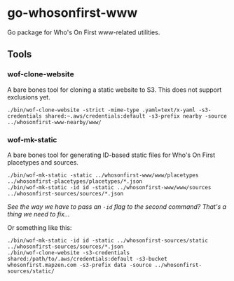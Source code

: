# go-whosonfirst-www

Go package for Who's On First www-related utilities.

## Tools

### wof-clone-website

A bare bones tool for cloning a static website to S3. This does not support exclusions yet.

```
./bin/wof-clone-website -strict -mime-type .yaml=text/x-yaml -s3-credentials shared:~.aws/credentials:default -s3-prefix nearby -source ../whosonfirst-www-nearby/www/
```

### wof-mk-static

A bare bones tool for generating ID-based static files for Who's On First placetypes and sources.

```
./bin/wof-mk-static -static ../whosonfirst-www/www/placetypes ../whosonfirst-placetypes/placetypes/*.json
./bin/wof-mk-static -id id -static ../whosonfirst-www/www/sources ../whosonfirst-sources/sources/*.json
```

_See the way we have to pass an `-id` flag to the second command? That's a thing we need to fix..._

Or something like this:

```
./bin/wof-mk-static -id id -static ../whosonfirst-sources/static ../whosonfirst-sources/sources/*.json
./bin/wof-clone-website -s3-credentials shared:/path/to/.aws/credentials:default -s3-bucket whosonfirst.mapzen.com -s3-prefix data -source ../whosonfirst-sources/static/
```      
